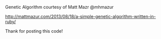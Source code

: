 Genetic Algorithm courtesy of Matt Mazr @mhmazur

http://mattmazur.com/2013/08/18/a-simple-genetic-algorithm-written-in-ruby/

Thank for posting this code!
